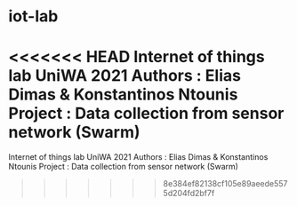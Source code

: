 # iot-lab
<<<<<<< HEAD
Internet of things lab UniWA 2021
Authors : Elias Dimas & Konstantinos Ntounis 
Project : Data collection from sensor network (Swarm)
=======
 Internet of things lab UniWA 2021
 Authors : Elias Dimas & Konstantinos Ntounis 
 Project : Data collection from sensor network (Swarm)
>>>>>>> 8e384ef82138cf105e89aeede5575d204fd2bf7f
